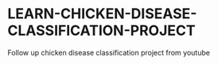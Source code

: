 # LEARN-CHICKEN-DISEASE-CLASSIFICATION-PROJECT
Follow up chicken disease classification project from youtube
